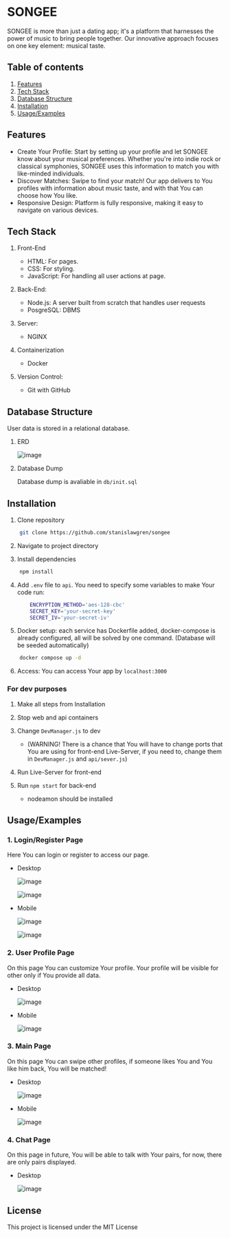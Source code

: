 
# SONGEE

SONGEE is more than just a dating app; it's a platform that harnesses the power of music to bring people together. Our innovative approach focuses on one key element: musical taste.

## Table of contents

1. [Features](#features)
2. [Tech Stack](#tech-stack)
3. [Database Structure](#database-structure)
4. [Installation](#installation)
5. [Usage/Examples](#usageexamples)

## Features

- Create Your Profile: Start by setting up your profile and let SONGEE know about your musical preferences. Whether you're into indie rock or classical symphonies, SONGEE uses this information to match you with like-minded individuals.
- Discover Matches: Swipe to find your match! Our app delivers to You profiles with information about music taste, and with that You can choose how You like.
- Responsive Design: Platform is fully responsive, making it easy to navigate on various devices.




## Tech Stack

1. Front-End
    - HTML: For pages.
    - CSS: For styling.
    - JavaScript: For handling all user actions at page.

2. Back-End:
    - Node.js: A server built from scratch that handles user requests
    - PosgreSQL: DBMS

3. Server:
    - NGINX

4. Containerization
    - Docker

5. Version Control:
    - Git with GitHub


## Database Structure

User data is stored in a relational database.

1. ERD

   ![image](https://github.com/stanislawgren/songee/assets/74272783/efabc5d9-cbca-4524-8cae-180f49e53dc2)

3. Database Dump

    Database dump is avaliable in `db/init.sql`
   
## Installation

1. Clone repository

```bash
    git clone https://github.com/stanislawgren/songee
```

2. Navigate to project directory

3. Install dependencies

```bash
    npm install
```

4. Add `.env` file to `api`. You need to specify some variables to make Your code run:

   ```bash
       ENCRYPTION_METHOD='aes-128-cbc'
       SECRET_KEY='your-secret-key'
       SECRET_IV='your-secret-iv'
   ```

5. Docker setup: each service has Dockerfile added, docker-compose is already configured, all will be solved by one command. (Database will be seeded automatically)

```bash
    docker compose up -d
```

6. Access: You can access Your app by `localhost:3000`

### For dev purposes

1. Make all steps from Installation

2. Stop web and api containers

3. Change `DevManager.js` to dev
    - (WARNING! There is a chance that You will have to change ports that You are using for front-end Live-Server, if you need to, change them in `DevManager.js` and `api/sever.js`)

5. Run Live-Server for front-end

6. Run `npm start` for back-end
   - nodeamon should be installed


    
## Usage/Examples

### 1. Login/Register Page

Here You can login or register to access our page.

- Desktop
  
  ![image](https://github.com/stanislawgren/songee/assets/74272783/dc8c41d5-728f-4025-856c-c05a278a8e52)

  ![image](https://github.com/stanislawgren/songee/assets/74272783/234e234c-c9a7-4fef-9c0e-4b5601041830)

- Mobile
  
  ![image](https://github.com/stanislawgren/songee/assets/74272783/6b63979b-93f2-4ace-9c1d-7150e22d82da)

  ![image](https://github.com/stanislawgren/songee/assets/74272783/efc0488d-9c00-421b-a90b-d5512b39ddcf)

### 2. User Profile Page

On this page You can customize Your profile. Your profile will be visible for other only if You provide all data.

- Desktop
  
  ![image](https://github.com/stanislawgren/songee/assets/74272783/118cf005-d844-4a2f-9b39-d3bcaf0485b1)

- Mobile
  
  ![image](https://github.com/stanislawgren/songee/assets/74272783/972f5fae-ed87-45a1-a763-e36250219f2e)

### 3. Main Page

On this page You can swipe other profiles, if someone likes You and You like him back, You will be matched!

- Desktop
  
  ![image](https://github.com/stanislawgren/songee/assets/74272783/3c12f657-4144-4237-a88f-3d036120de9a)

- Mobile
  
  ![image](https://github.com/stanislawgren/songee/assets/74272783/dd438872-68dd-45a3-9118-c91386749876)

### 4. Chat Page

On this page in future, You will be able to talk with Your pairs, for now, there are only pairs displayed.

- Desktop
  
  ![image](https://github.com/stanislawgren/songee/assets/74272783/6c54a998-c1aa-4caa-b54e-b455d610e719)


## License
This project is licensed under the MIT License







